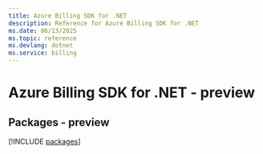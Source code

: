 ```yaml
---
title: Azure Billing SDK for .NET
description: Reference for Azure Billing SDK for .NET
ms.date: 06/13/2025
ms.topic: reference
ms.devlang: dotnet
ms.service: billing
---
```

# Azure Billing SDK for .NET - preview
## Packages - preview
[!INCLUDE [packages](billing-index.md)]